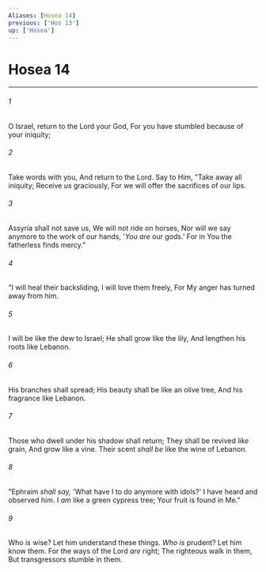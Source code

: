 ```yaml
---
Aliases: [Hosea 14]
previous: ['Hos 13']
up: ['Hosea']
---
```

# Hosea 14

***


###### 1 
O Israel, return to the Lord your God, For you have stumbled because of your iniquity; 

###### 2 
Take words with you, And return to the Lord. Say to Him, "Take away all iniquity; Receive _us_ graciously, For we will offer the sacrifices of our lips. 

###### 3 
Assyria shall not save us, We will not ride on horses, Nor will we say anymore to the work of our hands, '_You are_ our gods.' For in You the fatherless finds mercy." 

###### 4 
"I will heal their backsliding, I will love them freely, For My anger has turned away from him. 

###### 5 
I will be like the dew to Israel; He shall grow like the lily, And lengthen his roots like Lebanon. 

###### 6 
His branches shall spread; His beauty shall be like an olive tree, And his fragrance like Lebanon. 

###### 7 
Those who dwell under his shadow shall return; They shall be revived _like_ grain, And grow like a vine. Their scent _shall be_ like the wine of Lebanon. 

###### 8 
"Ephraim _shall say,_ 'What have I to do anymore with idols?' I have heard and observed him. I _am_ like a green cypress tree; Your fruit is found in Me." 

###### 9 
Who _is_ wise? Let him understand these things. _Who is_ prudent? Let him know them. For the ways of the Lord _are_ right; The righteous walk in them, But transgressors stumble in them.
